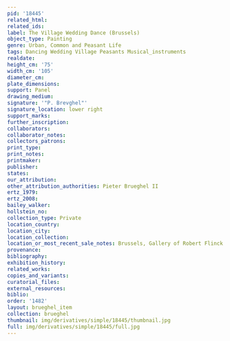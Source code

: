 ```yaml
---
pid: '18445'
related_html: 
related_ids: 
label: The Village Wedding Dance (Brussels)
object_type: Painting
genre: Urban, Common and Peasant Life
tags: Dancing Wedding Village Peasants Musical_instruments
realdate: 
height_cm: '75'
width_cm: '105'
diameter_cm: 
plate_dimensions: 
support: Panel
drawing_medium: 
signature: '"P. Brevghel"'
signature_location: lower right
support_marks: 
further_inscription: 
collaborators: 
collaborator_notes: 
collectors_patrons: 
print_type: 
print_notes: 
printmaker: 
publisher: 
states: 
our_attribution: 
other_attribution_authorities: Pieter Brueghel II
ertz_1979: 
ertz_2008: 
bailey_walker: 
hollstein_no: 
collection_type: Private
location_country: 
location_city: 
location_collection: 
location_or_most_recent_sale_notes: Brussels, Gallery of Robert Flinck
provenance: 
bibliography: 
exhibition_history: 
related_works: 
copies_and_variants: 
curatorial_files: 
external_resources: 
biblio: 
order: '1482'
layout: brueghel_item
collection: brueghel
thumbnail: img/derivatives/simple/18445/thumbnail.jpg
full: img/derivatives/simple/18445/full.jpg
---
```

